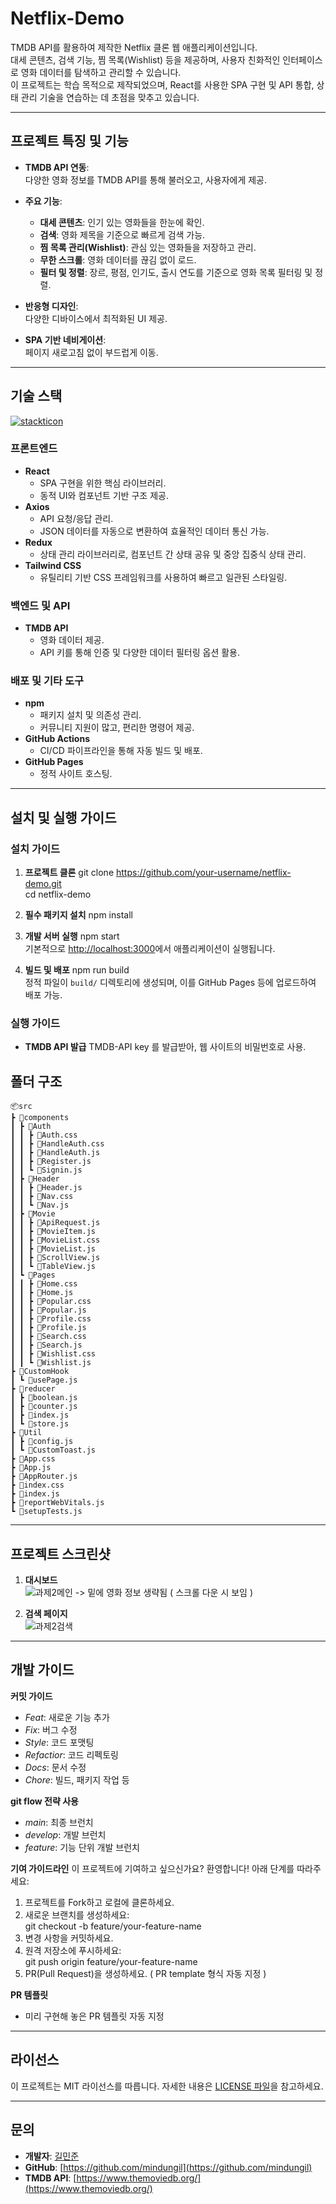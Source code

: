 # **Netflix-Demo**

TMDB API를 활용하여 제작한 Netflix 클론 웹 애플리케이션입니다.  
대세 콘텐츠, 검색 기능, 찜 목록(Wishlist) 등을 제공하며, 사용자 친화적인 인터페이스로 영화 데이터를 탐색하고 관리할 수 있습니다.  
이 프로젝트는 학습 목적으로 제작되었으며, React를 사용한 SPA 구현 및 API 통합, 상태 관리 기술을 연습하는 데 초점을 맞추고 있습니다.

---

## **프로젝트 특징 및 기능**
- **TMDB API 연동**:  
  다양한 영화 정보를 TMDB API를 통해 불러오고, 사용자에게 제공.  

- **주요 기능**:  
  - **대세 콘텐츠**: 인기 있는 영화들을 한눈에 확인.  
  - **검색**: 영화 제목을 기준으로 빠르게 검색 가능.  
  - **찜 목록 관리(Wishlist)**: 관심 있는 영화들을 저장하고 관리.  
  - **무한 스크롤**: 영화 데이터를 끊김 없이 로드.  
  - **필터 및 정렬**: 장르, 평점, 인기도, 출시 연도를 기준으로 영화 목록 필터링 및 정렬.  

- **반응형 디자인**:  
  다양한 디바이스에서 최적화된 UI 제공.  

- **SPA 기반 네비게이션**:  
  페이지 새로고침 없이 부드럽게 이동.  

---

## **기술 스택**
[![stackticon](https://firebasestorage.googleapis.com/v0/b/stackticon-81399.appspot.com/o/images%2F1732161549461?alt=media&token=1c7c18ff-0387-4ebd-88ca-0e9ad4681add)](https://github.com/msdio/stackticon)
### **프론트엔드**
- **React**  
  - SPA 구현을 위한 핵심 라이브러리.  
  - 동적 UI와 컴포넌트 기반 구조 제공.  
- **Axios**  
  - API 요청/응답 관리.  
  - JSON 데이터를 자동으로 변환하여 효율적인 데이터 통신 가능.  
- **Redux**  
  - 상태 관리 라이브러리로, 컴포넌트 간 상태 공유 및 중앙 집중식 상태 관리.  
- **Tailwind CSS**  
  - 유틸리티 기반 CSS 프레임워크를 사용하여 빠르고 일관된 스타일링.  

### **백엔드 및 API**
- **TMDB API**  
  - 영화 데이터 제공.  
  - API 키를 통해 인증 및 다양한 데이터 필터링 옵션 활용.  

### **배포 및 기타 도구**
- **npm**  
  - 패키지 설치 및 의존성 관리.  
  - 커뮤니티 지원이 많고, 편리한 명령어 제공.  
- **GitHub Actions**  
  - CI/CD 파이프라인을 통해 자동 빌드 및 배포.  
- **GitHub Pages**  
  - 정적 사이트 호스팅.  

---

## **설치 및 실행 가이드**
### **설치 가이드**
1. **프로젝트 클론**
   git clone https://github.com/your-username/netflix-demo.git  
   cd netflix-demo

2. **필수 패키지 설치**
   npm install

3. **개발 서버 실행**
   npm start  
   기본적으로 [http://localhost:3000](http://localhost:3000)에서 애플리케이션이 실행됩니다.

4. **빌드 및 배포**
   npm run build  
   정적 파일이 `build/` 디렉토리에 생성되며, 이를 GitHub Pages 등에 업로드하여 배포 가능.
   
### **실행 가이드** ###
 - **TMDB API 발급**
   TMDB-API key 를 발급받아, 웹 사이트의 비밀번호로 사용.

## **폴더 구조**
    📦src
    ┣ 📂components
    ┃ ┣ 📂Auth
    ┃ ┃ ┣ 📜Auth.css
    ┃ ┃ ┣ 📜HandleAuth.css
    ┃ ┃ ┣ 📜HandleAuth.js
    ┃ ┃ ┣ 📜Register.js
    ┃ ┃ ┗ 📜Signin.js
    ┃ ┣ 📂Header
    ┃ ┃ ┣ 📜Header.js
    ┃ ┃ ┣ 📜Nav.css
    ┃ ┃ ┗ 📜Nav.js
    ┃ ┣ 📂Movie
    ┃ ┃ ┣ 📜ApiRequest.js
    ┃ ┃ ┣ 📜MovieItem.js
    ┃ ┃ ┣ 📜MovieList.css
    ┃ ┃ ┣ 📜MovieList.js
    ┃ ┃ ┣ 📜ScrollView.js
    ┃ ┃ ┗ 📜TableView.js
    ┃ ┗ 📂Pages
    ┃ ┃ ┣ 📜Home.css
    ┃ ┃ ┣ 📜Home.js
    ┃ ┃ ┣ 📜Popular.css
    ┃ ┃ ┣ 📜Popular.js
    ┃ ┃ ┣ 📜Profile.css
    ┃ ┃ ┣ 📜Profile.js
    ┃ ┃ ┣ 📜Search.css
    ┃ ┃ ┣ 📜Search.js
    ┃ ┃ ┣ 📜Wishlist.css
    ┃ ┃ ┗ 📜Wishlist.js
    ┣ 📂CustomHook
    ┃ ┗ 📜usePage.js
    ┣ 📂reducer
    ┃ ┣ 📜boolean.js
    ┃ ┣ 📜counter.js
    ┃ ┣ 📜index.js
    ┃ ┗ 📜store.js
    ┣ 📂Util
    ┃ ┣ 📜config.js
    ┃ ┗ 📜CustomToast.js
    ┣ 📜App.css
    ┣ 📜App.js
    ┣ 📜AppRouter.js
    ┣ 📜index.css
    ┣ 📜index.js
    ┣ 📜reportWebVitals.js
    ┗ 📜setupTests.js

---

## **프로젝트 스크린샷**
1. **대시보드**  
   ![과제2메인](https://github.com/user-attachments/assets/1c686bad-1a6f-4d8e-8a67-6f742536b39b)
  -> 밑에 영화 정보 생략됨 ( 스크롤 다운 시 보임 )

2. **검색 페이지**  
   ![과제2검색](https://github.com/user-attachments/assets/8e3c1dd9-922f-41d2-81c4-29604e5b9f91)
 

---

## **개발 가이드**

**커밋 가이드**
- *Feat*: 새로운 기능 추가
- *Fix*: 버그 수정
- *Style*: 코드 포맷팅
- *Refactior*: 코드 리펙토링
- *Docs*: 문서 수정
- *Chore*: 빌드, 패키지 작업 등

**git flow 전략 사용**
 - *main*: 최종 브런치
 - *develop*: 개발 브런치
 - *feature*: 기능 단위 개발 브런치

 **기여 가이드라인**
이 프로젝트에 기여하고 싶으신가요? 환영합니다! 아래 단계를 따라주세요:  
1. 프로젝트를 Fork하고 로컬에 클론하세요.  
2. 새로운 브랜치를 생성하세요:  
   git checkout -b feature/your-feature-name
3. 변경 사항을 커밋하세요.  
4. 원격 저장소에 푸시하세요:  
   git push origin feature/your-feature-name
5. PR(Pull Request)을 생성하세요. ( PR template 형식 자동 지정 )

 **PR 템플릿**
 - 미리 구현해 놓은 PR 템플릿 자동 지정

---

## **라이선스**
이 프로젝트는 MIT 라이선스를 따릅니다. 자세한 내용은 [LICENSE 파일](./LICENSE)을 참고하세요.  

---

## **문의**
- **개발자**: [길민준](alswnsrlf12@naver.com)  
- **GitHub**: [https://github.com/mindungil](https://github.com/mindungil)  
- **TMDB API**: [https://www.themoviedb.org/](https://www.themoviedb.org/)
